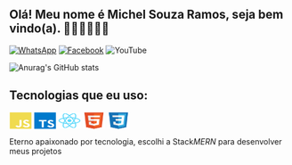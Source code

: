 ## Olá! Meu nome é Michel Souza Ramos, seja bem vindo(a). 🖖🏻🖖🏻🖖🏻

[![WhatsApp](https://img.shields.io/badge/WhatsApp-25D366?style=for-the-badge&logo=whatsapp&logoColor=white)](https://wa.me/5548996592026)
[![Facebook](https://img.shields.io/badge/Facebook-1877F2?style=for-the-badge&logo=facebook&logoColor=white)](https://www.facebook.com/profile.php?id=61571291982970)
![YouTube](	https://img.shields.io/badge/YouTube-FF0000?style=for-the-badge&logo=youtube&logoColor=white)

![Anurag's GitHub stats](https://github-readme-stats.vercel.app/api?username=m1ch3lr4m0s&show_icons=true&theme=dracula)



  
## Tecnologias que eu uso:
  
  <div style="display: block">
  <img align="center" alt="Michel-Js" height="30" width="40" src="https://raw.githubusercontent.com/devicons/devicon/master/icons/javascript/javascript-plain.svg">
  <img align="center" alt="Michel-Ts" height="30" width="40" src="https://raw.githubusercontent.com/devicons/devicon/master/icons/typescript/typescript-plain.svg">
  <img align="center" alt="Michel-React" height="30" width="40" src="https://raw.githubusercontent.com/devicons/devicon/master/icons/react/react-original.svg">
  <img align="center" alt="Michel-HTML" height="30" width="40" src="https://raw.githubusercontent.com/devicons/devicon/master/icons/html5/html5-original.svg">
  <img align="center" alt="Michel-CSS" height="30" width="40" src="https://raw.githubusercontent.com/devicons/devicon/master/icons/css3/css3-original.svg">
</div>

  <p>Eterno apaixonado por tecnologia, escolhi a <span translate="no">Stack</span><i>MERN</i> para desenvolver meus projetos</p>

 <!-- ## Ultimos vídeos:
 - [Curso JS]()
 -->


